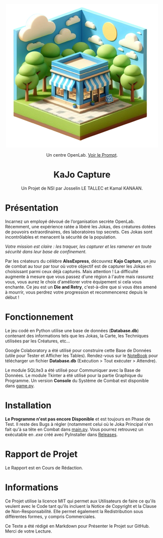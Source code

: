 <p align="center">
  <img src="https://github.com/J0ssel1n/KaJo-Capture/blob/main/Ressources/logo.png?raw=true" alt="drawing" width="500"/>
</p>

<p align="center">
  Un centre OpenLab. <a href="https://www.bing.com/images/create/une-petite-structure-bleue-au-premier-plan-qui-est/1-65c1f15c4c7c4131bcecc80955fe26ee?id=vvWNiAt7KLqr%2bBL0o6Wg2Q%3d%3d&view=detailv2&idpp=genimg&FORM=GCRIDP&mode=overlay">Voir le Prompt</a>.</p>

<h1 align="center">KaJo Capture</h1>
<p align="center">Un Projet de NSI par Josselin LE TALLEC et Kamal KANAAN.</p>

# Présentation
Incarnez un employé dévoué de l’organisation secrète OpenLab. Récemment, une expérience ratée a libéré les Jokas, des créatures dotées de pouvoirs extraordinaires, des laboratoires top secrets. Ces Jokas sont incontrôlables et menacent la sécurité de la population. 

_Votre mission est claire : les traquer, les capturer et les ramener en toute sécurité dans leur base de confinement._

Par les créateurs du célèbre **AlssExpress**, découvrez **Kajo Capture**, un jeu de combat au tour par tour où votre objectif est de capturer les Jokas en choisissant parmi ceux déjà capturés. Mais attention ! La difficulté augmente à mesure que vous passez d'une région à l'autre mais rassurez vous, vous aurez le choix d'améliorer votre équipement si cela vous enchante. Ce jeu est un **Die and Retry**, c'est-à-dire que si vous êtes amené à mourrir, vous perdrez votre progression et recommencerez depuis le début !

# Fonctionnement

Le jeu codé en Python utilise une base de données (**Database.db**) contenant des informations tels que les Jokas, la Carte, les Techniques utilisées par les Créatures, etc...

Google Colaboratory a été utilisé pour construire cette Base de Données (utile pour Tester et Afficher les Tables). Rendez-vous sur le <a href="https://colab.research.google.com/drive/1ZjbpvETwnX6evFEP1EMoqe3I823bBU86?usp=sharing">NoteBook</a> pour télécharger un fichier **Database.db** (Exécution > Tout exécuter > Attendre).

Le module SQLite3 a été utilisé pour Communiquer avec la Base de Données. Le module Tkinter a été utilisé pour la partie Graphique du Programme. Un version **Console** du Système de Combat est disponible dans <a href="https://github.com/J0ssel1n/KaJo-Capture/blob/main/Combat/game.py">game.py</a>.

# Installation

**Le Programme n'est pas encore Disponible** et est toujours en Phase de Test. Il reste des Bugs à régler (notamment celui où le Joka Principal n'en fait qu'à sa tête en Combat dans <a href="https://github.com/J0ssel1n/KaJo-Capture/blob/main/main.py">main.py</a>. Vous pourrez retrouvez un exécutable en _.exe_ créé avec PyInstaller dans <a href="https://github.com/J0ssel1n/KaJo-Capture/releases">Releases</a>.

# Rapport de Projet

Le Rapport est en Cours de Rédaction.

# Informations

Ce Projet utilise la licence MIT qui permet aux Utilisateurs de faire ce qu'ils veulent avec le Code tant qu'ils incluent la Notice de Copyright et la Clause de Non-Responsabilité. Elle permet également la Redistribution sous différentes formes, y compris Commerciales.

Ce Texte a été rédigé en Markdown pour Présenter le Projet sur GitHub. Merci de votre Lecture.
